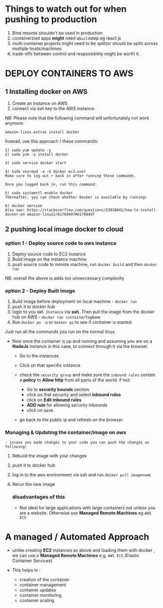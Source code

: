 # Things to watch out for when pushing to production
1) Bind mounts shouldn't be used in production
2) containerzied apps <b>might</b> need a` build `step eg react.js
3) multi-container projects might need to be split(or should be split) across multiple hosts/machines
4) trade-offs between control and responsibility might be worth it.


# DEPLOY CONTAINERS TO AWS
## 1 **Installing docker on AWS**

1) Create an instance on AWS
2) connect via ssh key to the AWS instance.

NB: Please note that the following command  will unfortunately not work anymore:

`amazon-linux-extras install docker`

Instead, use this approach / these commands:

    1) sudo yum update -y
    2) sudo yum -y install docker
    
    3) sudo service docker start
    
    4) sudo usermod -a -G docker ec2-user
    Make sure to log out + back in after running these commands.

    Once you logged back in, run this command:

    5) sudo systemctl enable docker
    Thereafter, you can check whether Docker is available by running:

    6) docker version
    Also see: https://stackoverflow.com/questions/53918841/how-to-install-docker-on-amazon-linux2/61708497#61708497


## **2 pushing local image docker to cloud**

### option 1 - Deploy source code to aws instance

1) Deploy source code to EC2 instance
2) Build image on the instance machine
3) push source code to remote machine, run `docker build` and then `docker run`
 
 NB: overall the above is adds too unneccessary complexity

 ### option 2 - Deploy Built image

 1) Build image before deployment on local machine  - `docker run`
 2) push it to docker  hub
 3) login to you `AWS Instance` via **ssh**. Then  pull the image from the docker hub on AWS - `docker run containerTagName `
 4) Run `docker ps -a` or `docker ps` to see if container is started.

 Just run all the commands you run on the normal linux.

 - Now once the container is up and running and assuming you are on a **NodeJs** instance in this case, to connect through it via the browser.

    - Go to the instances.
    - Click on that specific instance
    - check the `security group` and make sure the `inbound rules` contain a **policy** to **Allow http** from all parts of the world. if not:

        - Go to **security bounds** section. 
        - click on that security and select **inbound rules**
        - click on **Edit inbound rules**
        - **ADD rule** for allowing security inbounds
        - click on save
    - go back to the public ip and refresh on the browser


### Managing & Updating the container/image on aws
    - incase you made changes to your code you can push the changes as following:

1) Rebuild the image with your changes
2) push it to docker hub
3) log in to the aws environment via ssh and run `docker pull imagename`
4) Rerun the new image

    ### disadvantages of this 

    - Not ideal for large applications with large containers not unless you are a website. Otherwise use  **Managed Remote Machines** eg `AWS ECS`

# A managed / Automated Approach

- unlike creating **EC2** instances as above and loading them with docker , we can use a **Managed Remote Machines** e.g. `AWS ECS`.(Elastic Container Services)
 - This helps in :

    -   creation of the container
    -  container management
    -  container updates
    - container monitoring
    - container scaling

